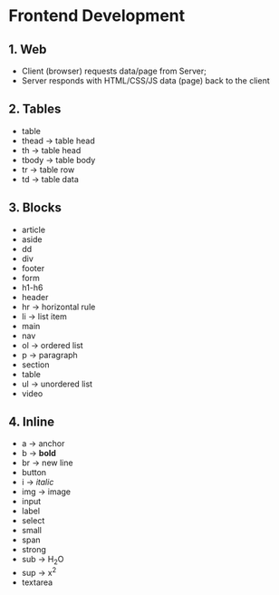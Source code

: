# Frontend Development
## 1. Web
- Client (browser) requests data/page from Server;
- Server responds with HTML/CSS/JS data (page) back to the client

## 2. Tables
- table
- thead     -> table head
- th        -> table head
- tbody     -> table body
- tr        -> table row
- td        -> table data

## 3. Blocks

- article
- aside
- dd
- div
- footer
- form
- h1-h6
- header
- hr    -> horizontal rule
- li    -> list item
- main
- nav
- ol    -> ordered list
- p     -> paragraph
- section
- table
- ul    -> unordered list
- video

## 4. Inline

- a         -> anchor
- b         -> <b>bold</b>
- br        -> new line
- button
- i         -> <i>italic</i>
- img       -> image
- input
- label
- select
- small
- span
- strong
- sub   -> H<sub>2</sub>O
- sup   -> x<sup>2</sup>
- textarea
